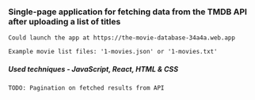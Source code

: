 ### Single-page application for fetching data from the TMDB API after uploading a list of titles

    Could launch the app at https://the-movie-database-34a4a.web.app

    Example movie list files: '1-movies.json' or '1-movies.txt'

##### Used techniques - JavaScript, React, HTML & CSS

    TODO: Pagination on fetched results from API
